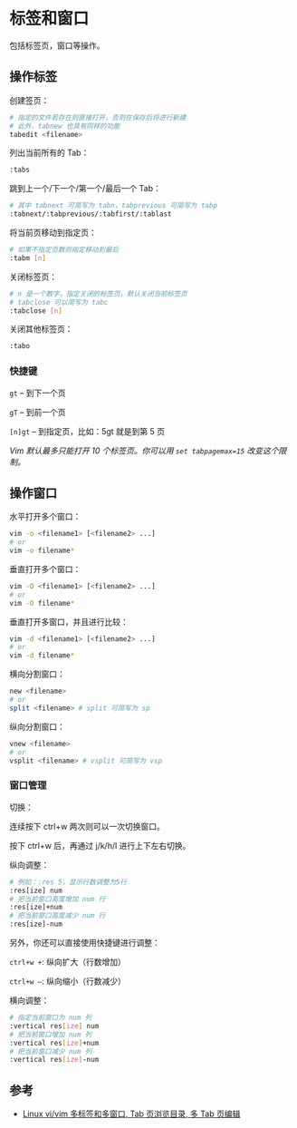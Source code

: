 # 标签和窗口

包括标签页，窗口等操作。

## 操作标签

创建签页：

```bash
# 指定的文件若存在则直接打开，否则在保存后将进行新建
# 此外，tabnew 也具有同样的功能
tabedit <filename>
```

列出当前所有的 Tab：

```bash
:tabs
```

跳到上一个/下一个/第一个/最后一个 Tab：

```bash
# 其中 tabnext 可简写为 tabn，tabprevious 可简写为 tabp
:tabnext/:tabprevious/:tabfirst/:tablast
```

将当前页移动到指定页：

```bash
# 如果不指定页数则指定移动到最后
:tabm [n]
```

关闭标签页：

```bash
# n 是一个数字，指定关闭的标签页，默认关闭当前标签页
# tabclose 可以简写为 tabc
:tabclose [n]
```

关闭其他标签页：

```bash
:tabo
```

### 快捷键

`gt` – 到下一个页

`gT` – 到前一个页

`[n]gt` – 到指定页，比如：5gt 就是到第 5 页

_Vim 默认最多只能打开 10 个标签页。你可以用 `set tabpagemax=15` 改变这个限制。_

## 操作窗口

水平打开多个窗口：

```bash
vim -o <filename1> [<filename2> ...]
# or
vim -o filename*
```

垂直打开多个窗口：

```bash
vim -O <filename1> [<filename2> ...]
# or
vim -O filename*
```

垂直打开多窗口，并且进行比较：

```bash
vim -d <filename1> [<filename2> ...]
# or
vim -d filename*
```

横向分割窗口：

```bash
new <filename>
# or
split <filename> # split 可简写为 sp
```

纵向分割窗口：

```bash
vnew <filename>
# or
vsplit <filename> # vsplit 可简写为 vsp
```

### 窗口管理

切换：

连续按下 ctrl+w 两次则可以一次切换窗口。

按下 ctrl+w 后，再通过 j/k/h/l 进行上下左右切换。

纵向调整：

```bash
# 例如：:res 5，显示行数调整为5行
:res[ize] num
# 把当前窗口高度增加 num 行
:res[ize]+num
# 把当前窗口高度减少 num 行
:res[ize]-num
```

另外，你还可以直接使用快捷键进行调整：

`ctrl+w +`: 纵向扩大（行数增加）

`ctrl+w –`: 纵向缩小（行数减少）

横向调整：

```bash
# 指定当前窗口为 num 列
:vertical res[ize] num
# 把当前窗口增加 num 列
:vertical res[ize]+num
# 把当前窗口减少 num 列
:vertical res[ize]-num
```

## 参考

- [Linux vi/vim 多标签和多窗口, Tab 页浏览目录, 多 Tab 页编辑](https://justcode.ikeepstudying.com/2018/03/linux-vi-vim%E5%A4%9A%E6%A0%87%E7%AD%BE%E5%92%8C%E5%A4%9A%E7%AA%97%E5%8F%A3-tab%E9%A1%B5%E6%B5%8F%E8%A7%88%E7%9B%AE%E5%BD%95-%E5%A4%9Atab%E9%A1%B5%E7%BC%96%E8%BE%91/)
